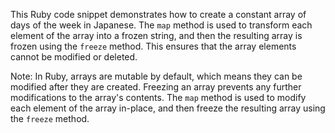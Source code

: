 This Ruby code snippet demonstrates how to create a constant array of days of the week in Japanese. The `map` method is used to transform each element of the array into a frozen string, and then the resulting array is frozen using the `freeze` method. This ensures that the array elements cannot be modified or deleted.

Note: In Ruby, arrays are mutable by default, which means they can be modified after they are created. Freezing an array prevents any further modifications to the array's contents. The `map` method is used to modify each element of the array in-place, and then freeze the resulting array using the `freeze` method.